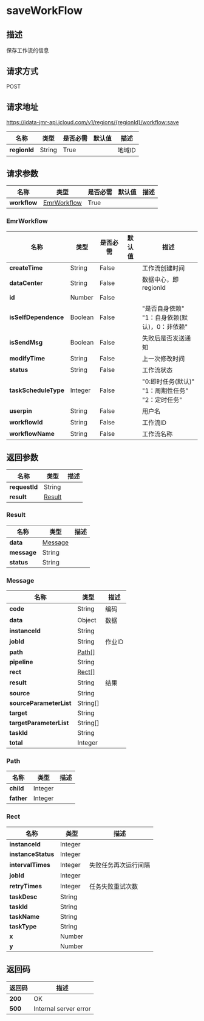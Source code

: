 # saveWorkFlow


## 描述
保存工作流的信息

## 请求方式
POST

## 请求地址
https://idata-jmr-api.jcloud.com/v1/regions/{regionId}/workflow:save

|名称|类型|是否必需|默认值|描述|
|---|---|---|---|---|
|**regionId**|String|True||地域ID|

## 请求参数
|名称|类型|是否必需|默认值|描述|
|---|---|---|---|---|
|**workflow**|[EmrWorkflow](##EmrWorkflow)|True|||

### <a name="EmrWorkflow">EmrWorkflow</a>
|名称|类型|是否必需|默认值|描述|
|---|---|---|---|---|
|**createTime**|String|False||工作流创建时间|
|**dataCenter**|String|False||数据中心，即regionId|
|**id**|Number|False|||
|**isSelfDependence**|Boolean|False||"是否自身依赖"<br>"1：自身依赖(默认)，0：非依赖"<br>|
|**isSendMsg**|Boolean|False||失败后是否发送通知|
|**modifyTime**|String|False||上一次修改时间|
|**status**|String|False||工作流状态|
|**taskScheduleType**|Integer|False||"0:即时任务(默认)"<br>"1：周期性任务"<br>"2：定时任务"<br>|
|**userpin**|String|False||用户名|
|**workflowId**|String|False||工作流ID|
|**workflowName**|String|False||工作流名称|

## 返回参数
|名称|类型|描述|
|---|---|---|
|**requestId**|String||
|**result**|[Result](##Result)||


### <a name="Result">Result</a>
|名称|类型|描述|
|---|---|---|
|**data**|[Message](##Message)||
|**message**|String||
|**status**|String||
### <a name="Message">Message</a>
|名称|类型|描述|
|---|---|---|
|**code**|String|编码|
|**data**|Object|数据|
|**instanceId**|String||
|**jobId**|String|作业ID|
|**path**|[Path[]](##Path)||
|**pipeline**|String||
|**rect**|[Rect[]](##Rect)||
|**result**|String|结果|
|**source**|String||
|**sourceParameterList**|String[]||
|**target**|String||
|**targetParameterList**|String[]||
|**taskId**|String||
|**total**|Integer||
### <a name="Path">Path</a>
|名称|类型|描述|
|---|---|---|
|**child**|Integer||
|**father**|Integer||
### <a name="Rect">Rect</a>
|名称|类型|描述|
|---|---|---|
|**instanceId**|Integer||
|**instanceStatus**|Integer||
|**intervalTimes**|Integer|失败任务再次运行间隔|
|**jobId**|Integer||
|**retryTimes**|Integer|任务失败重试次数|
|**taskDesc**|String||
|**taskId**|String||
|**taskName**|String||
|**taskType**|String||
|**x**|Number||
|**y**|Number||

## 返回码
|返回码|描述|
|---|---|
|**200**|OK|
|**500**|Internal server error|
